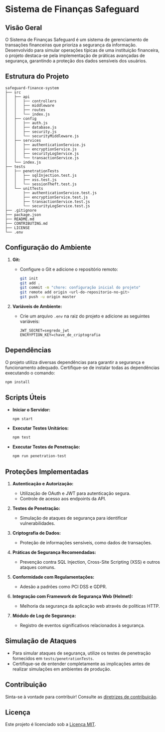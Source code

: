 # Sistema de Finanças Safeguard

## Visão Geral

O Sistema de Finanças Safeguard é um sistema de gerenciamento de transações financeiras que prioriza a segurança da informação. Desenvolvido para simular operações típicas de uma instituição financeira, o projeto destaca-se pela implementação de práticas avançadas de segurança, garantindo a proteção dos dados sensíveis dos usuários.

## Estrutura do Projeto

```
safeguard-finance-system
├── src
│   ├── api
│   │   ├── controllers
│   │   ├── middleware
│   │   ├── routes
│   │   └── index.js
│   ├── config
│   │   ├── auth.js
│   │   ├── database.js
│   │   ├── security.js
│   │   └── securityMiddleware.js
│   ├── services
│   │   ├── authenticationService.js
│   │   ├── encryptionService.js
│   │   ├── securityLogService.js
│   │   └── transactionService.js
│   └── index.js
├── tests
│   ├── penetrationTests
│   │   ├── sqlInjection.test.js
│   │   ├── xss.test.js
│   │   └── sessionTheft.test.js
│   └── unitTests
│       ├── authenticationService.test.js
│       ├── encryptionService.test.js
│       ├── transactionService.test.js
│       └── securityLogService.test.js
├── .gitignore
├── package.json
├── README.md
├── CONTRIBUTING.md
├── LICENSE
└── .env
```

## Configuração do Ambiente

1. **Git:**

   - Configure o Git e adicione o repositório remoto:

     ```bash
     git init
     git add .
     git commit -m "chore: configuração inicial do projeto"
     git remote add origin <url-do-repositorio-no-git>
     git push -u origin master
     ```

2. **Variáveis de Ambiente:**

   - Crie um arquivo `.env` na raiz do projeto e adicione as seguintes variáveis:

     ```
     JWT_SECRET=segredo_jwt
     ENCRYPTION_KEY=chave_de_criptografia
     ```

## Dependências

O projeto utiliza diversas dependências para garantir a segurança e funcionamento adequado. Certifique-se de instalar todas as dependências executando o comando:

```bash
npm install
```

## Scripts Úteis

- **Iniciar o Servidor:**

  ```bash
  npm start
  ```

- **Executar Testes Unitários:**

  ```bash
  npm test
  ```

- **Executar Testes de Penetração:**

  ```bash
  npm run penetration-test
  ```

## Proteções Implementadas

1. **Autenticação e Autorização:**

   - Utilização de OAuth e JWT para autenticação segura.
   - Controle de acesso aos endpoints da API.

2. **Testes de Penetração:**

   - Simulação de ataques de segurança para identificar vulnerabilidades.

3. **Criptografia de Dados:**

   - Proteção de informações sensíveis, como dados de transações.

4. **Práticas de Segurança Recomendadas:**

   - Prevenção contra SQL Injection, Cross-Site Scripting (XSS) e outros ataques comuns.

5. **Conformidade com Regulamentações:**

   - Adesão a padrões como PCI DSS e GDPR.

6. **Integração com Framework de Segurança Web (Helmet):**

   - Melhoria da segurança da aplicação web através de políticas HTTP.

7. **Módulo de Log de Segurança:**
   - Registro de eventos significativos relacionados à segurança.

## Simulação de Ataques

- Para simular ataques de segurança, utilize os testes de penetração fornecidos em `tests/penetrationTests`.
- Certifique-se de entender completamente as implicações antes de realizar simulações em ambientes de produção.

## Contribuição

Sinta-se à vontade para contribuir! Consulte as [diretrizes de contribuição](CONTRIBUTING.md).

## Licença

Este projeto é licenciado sob a [Licença MIT](LICENSE).
